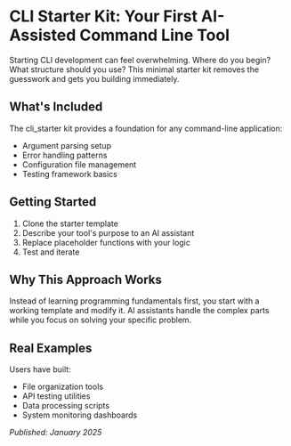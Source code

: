 # CLI Starter Kit: Your First AI-Assisted Command Line Tool

Starting CLI development can feel overwhelming. Where do you begin? What structure should you use? This minimal starter kit removes the guesswork and gets you building immediately.

## What's Included

The cli_starter kit provides a foundation for any command-line application:
- Argument parsing setup
- Error handling patterns
- Configuration file management
- Testing framework basics

## Getting Started

1. Clone the starter template
2. Describe your tool's purpose to an AI assistant
3. Replace placeholder functions with your logic
4. Test and iterate

## Why This Approach Works

Instead of learning programming fundamentals first, you start with a working template and modify it. AI assistants handle the complex parts while you focus on solving your specific problem.

## Real Examples

Users have built:
- File organization tools
- API testing utilities
- Data processing scripts
- System monitoring dashboards

*Published: January 2025*